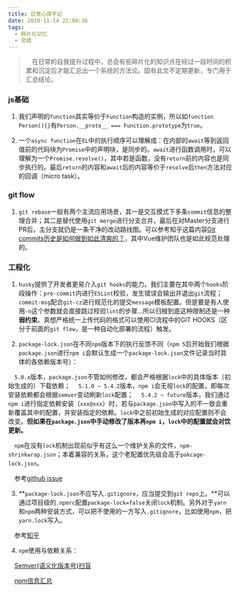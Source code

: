 ```yaml
---
title: 日常心得手记
date: 2019-11-14 22:04:16
tags:
  - 碎片化记忆
  - 总结
---
```


> &emsp;在日常的自我提升过程中，总会有些碎片化的知识点在经过一段时间的积累和沉淀后才能汇总出一个系统的方法论。固有此文不定期更新，专门用于汇总结论。

<escape><!-- more --></escape>

### js基础

1. 我们声明的`function`其实等价于`Function`构造的实例，所以如`function Person(){}`有`Person.__proto__ === Function.prototype`为`true`。

2. 一个`async function`在`EL`中的执行顺序可以理解成：在内部的`await`等到返回值前的代码块为`Promise`中的声明块，是同步的。`await`进行函数调用时，可以理解为一个`Promise.resolve()`，其中若是函数，没有`return`前的内容也是同步执行的。最后`return`的内容和`await`后的内容等价于`resolve`后`then`方法对应的回调（micro task）。

### git flow

1. `git rebase`一般有两个主流应用场景，其一是交互模式下多条`commit`信息的整理合并；其二是替代使用`git merge`进行分支合并，最后在对Master分支进行PR后，主分支就仍是一条干净的改动路线图。可以参考知乎这篇内容[Git commits历史是如何做到如此清爽的？](https://www.zhihu.com/question/61283395/answer/186223235)，其中Vue维护团队也是如此规范处理的。

### 工程化

1. `husky`提供了开发者更易介入`git hooks`的能力。我们主要在其中两个`hooks`阶段操作：`pre-commit`内进行`ESLint`校验，发生错误会输出并退出`git`流程；`commit-msg`配合`git-cz`进行规范化的提交`message`模板配置。但是要是有人使用`-n`这个参数就会直接跳过校验`lint`的步骤...所以归根到底这种限制还是一种**弱约束**。真想严格统一上传代码的格式可以使用CI流程中的GIT HOOKS（区分于前面的`git flow`，是一种自动化部署的流程）触发。

2. `package-lock.json`在不同`npm`版本下的执行反馈不同（`npm 5`后开始我们根据`package.json`进行`npm i`会默认生成一个`package-lock.json`文件记录当时具体的各依赖版本号）：

 &emsp;`5.0.x`版本，`package.json`不管如何修改，都会严格根据`lock`中的具体版本（初始生成的）下载依赖；
 &emsp;`5.1.0 ~ 5.4.2`版本，`npm i`会无视`lock`的配置，即每次安装依赖都会根据`semver`变动刷新`lock`配置；
 &emsp;`5.4.2 ~ future`版本，我们通过`npm i`进行指定依赖安装（`xxx@xxx`）时，若与`package.json`中写入的不一致会重新覆盖其中的配置，并安装指定的依赖。`lock`中之前初始生成的对应配置则不会改变。**但如果在`package.json`中手动修改了版本再`npm i`，`lock`中的配置就会对饮更新。**

 &emsp;`npm`在没有`lock`机制出现前似乎有这么一个维护关系的文件，`npm-shrinkwrap.json`；本着兼容的关系，这个老配置优先级会高于`pakcage-lock.json`。

 &emsp;参考[github issue](https://github.com/npm/npm/issues/17979)

3. **`package-lock.json`不应写入`.gitignore`，应当提交到`git repo`上。**可以通过项目级的`.npmrc`配置`package-lock=false`关闭`lock`机制。另外对于`yarn`和`npm`两种安装方式，可以把不使用的一方写入`.gitignore`，比如使用`npm`，把`yarn.lock`写入。

 &emsp;参考[知乎](https://www.zhihu.com/question/62331583)

4. `npm`使用与依赖关系：

 &emsp;[Semver(语义化版本号)扫盲](https://juejin.im/post/5ad413ba6fb9a028b5485866)

 &emsp;[npm信息汇总](https://juejin.im/post/5ab3f77df265da2392364341#heading-8)
